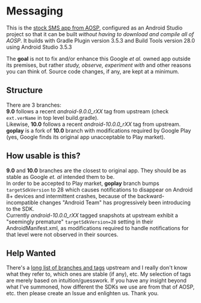 # Messaging
This is the [stock SMS app from AOSP](https://android.googlesource.com/platform/packages/apps/Messaging/), configured as an Android Studio project so that it can be built *without having to download and compile all of AOSP*. It builds with Gradle Plugin version 3.5.3 and Build Tools version 28.0 using Android Studio 3.5.3

The **goal** is not to fix and/or enhance this Google _et al._ owned app outside its premises, but rather _study, observe, experiment with_ and other reasons you can think of. Source code changes, if any, are kept at a minimum.

## Structure
There are 3 branches:  
**9.0** follows a recent *android-9.0.0_rXX* tag from upstream (check `ext.verName` in top level build.gradle).  
Likewise, **10.0** follows a recent *android-10.0.0_rXX* tag from upstream.  
**goplay** is a fork of **10.0** branch with modifications required by Google Play (yes, Google finds its original app unacceptable to Play market).

## How usable is this?
**9.0** and **10.0** branches are the closest to original app. They should be as stable as Google _et. al_ intended them to be.  
In order to be accepted to Play market, **goplay** branch bumps `targetSdkVersion` to 28 which causes notifications to disappear on Android 8+ devices and intermittent crashes, because of the backward-incompatible changes "Android Team" has progressively been introducing to the SDK.  
Currently *android-10.0.0_rXX* tagged snapshots at upstream exhibit a "seemingly premature" `targetSdkVersion=28` setting in their AndroidManifest.xml, as modifications required to handle notifications for that level were not observed in their sources.

## Help Wanted
There's a [long list of branches and tags](https://android.googlesource.com/platform/packages/apps/Messaging/+refs) upstream and I really don't know what they refer to, which ones are stable (if any), etc.
My selection of tags are merely based on intuition/guesswork. If you have any insight beyond what I've summoned, how different the SDKs we use are from that of AOSP, etc. then please create an Issue and enlighten us. Thank you.
